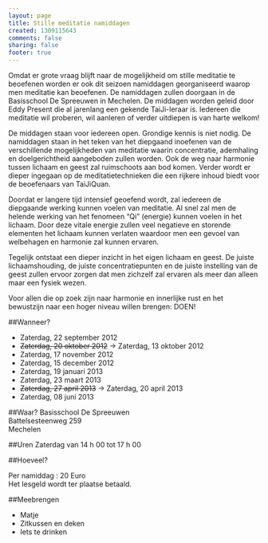 ```yaml
--- 
layout: page
title: Stille meditatie namiddagen
created: 1309115643
comments: false
sharing: false
footer: true
---
```


Omdat er grote vraag blijft naar de mogelijkheid om stille meditatie te beoefenen worden er ook dit seizoen namiddagen georganiseerd waarop men meditatie kan beoefenen. De namiddagen zullen doorgaan in de Basisschool De Spreeuwen in Mechelen. De middagen worden geleid door Eddy Present die al jarenlang een gekende TaiJi-leraar is. Iedereen die meditatie wil proberen, wil aanleren of verder uitdiepen is van harte welkom!

De middagen staan voor iedereen open. Grondige kennis is niet nodig. De namiddagen staan in het teken van het diepgaand inoefenen van de verschillende mogelijkheden van meditatie waarin concentratie, ademhaling en doelgerichtheid aangeboden zullen worden. Ook de weg naar harmonie tussen lichaam en geest zal ruimschoots aan bod komen. Verder wordt er dieper ingegaan op de meditatietechnieken die een rijkere inhoud biedt voor de beoefenaars van TaiJiQuan.

Doordat er langere tijd intensief geoefend wordt, zal iedereen de diepgaande werking kunnen voelen van meditatie. Al snel zal men de helende werking van het fenomeen &ldquo;Qi&rdquo; (energie) kunnen voelen in het lichaam. Door deze vitale energie zullen veel negatieve en storende elementen het lichaam kunnen verlaten waardoor men een gevoel van welbehagen en harmonie zal kunnen ervaren.

Tegelijk ontstaat een dieper inzicht in het eigen lichaam en geest. De juiste lichaamshouding, de juiste concentratiepunten en de juiste instelling van de geest zullen ervoor zorgen dat men zichzelf zal ervaren als meer dan alleen maar een fysiek wezen.

Voor allen die op zoek zijn naar harmonie en innerlijke rust en het bewustzijn naar een hoger niveau willen brengen: DOEN!

##Wanneer?
* Zaterdag, 22 september 2012
* ~~Zaterdag, 20 oktober 2012~~ -> Zaterdag, 13 oktober 2012
* Zaterdag, 17 november 2012
* Zaterdag, 15 december 2012
* Zaterdag, 19 januari 2013
* Zaterdag, 23 maart 2013
* ~~Zaterdag, 27 april 2013~~ -> Zaterdag, 20 april 2013
* Zaterdag, 08 juni 2013

##Waar?
Basisschool De Spreeuwen  
Battelsesteenweg 259  
Mechelen

##Uren
Zaterdag van 14 h 00 tot 17 h 00

##Hoeveel?

Per namiddag : 20 Euro  
Het lesgeld wordt ter plaatse betaald.

##Meebrengen
* Matje
* Zitkussen en deken
* Iets te drinken
